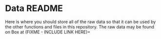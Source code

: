 # Data README
Here is where you should store all of the raw data so that it can be used by the other functions and files in this repository.
The raw data may be found on Box at (FIXME - INCLUDE LINK HERE)=

